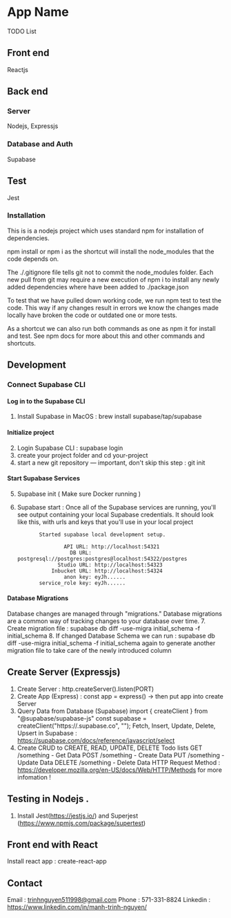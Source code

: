 # App Name 
TODO List 

## Front end 
Reactjs

## Back end
### Server 
Nodejs, Expressjs 

### Database and Auth 
Supabase 

## Test 
Jest

### Installation 
This is is a nodejs project which uses standard npm for installation of dependencies.

npm install or npm i as the shortcut will install the node_modules that the code depends on.

The ./.gitignore file tells git not to commit the node_modules folder. Each new pull from git may require a new execution of npm i to install any newly added dependencies where have been added to ./package.json

To test that we have pulled down working code, we run npm test to test the code. This way if any changes result in errors we know the changes made locally have broken the code or outdated one or more tests.

As a shortcut we can also run both commands as one as npm it for install and test. See npm docs for more about this and other commands and shortcuts.

## Development 

### Connect Supabase CLI 
#### Log in to the Supabase CLI
1. Install Supabase in MacOS : brew install supabase/tap/supabase

#### Initialize project
2. Login Supabase CLI : supabase login
3. create your project folder and cd your-project
4. start a new git repository — important, don't skip this step : git init

#### Start Supabase Services 
5. Supabase init ( Make sure Docker running )
6. Supabase start : Once all of the Supabase services are running, you'll see output containing your local Supabase credentials. It should look like this, with urls and keys that you'll use in your local project

              Started supabase local development setup.

                      API URL: http://localhost:54321
                        DB URL: postgresql://postgres:postgres@localhost:54322/postgres
                    Studio URL: http://localhost:54323
                  Inbucket URL: http://localhost:54324
                      anon key: eyJh......
              service_role key: eyJh......

#### Database Migrations 
Database changes are managed through "migrations." Database migrations are a common way of tracking changes to your database over time.
7. Create migration file : supabase db diff -use-migra initial_schema -f initial_schema 
8. If changed Database Schema we can run : supabase db diff -use-migra initial_schema -f initial_schema   again to generate another migration file to take care of the newly introduced column

## Create Server (Expressjs)
1. Create Server : http.createServer().listen(PORT)
2. Create App (Express) : const app = express() -> then put app into create Server
3. Query Data from Database (Supabase) 
   import { createClient } from "@supabase/supabase-js"
   const supabase = createClient("https://<project>.supabase.co", "<your-anon-key>");
   Fetch, Insert, Update, Delete, Upsert in Supabase : https://supabase.com/docs/reference/javascript/select
4. Create CRUD to CREATE, READ, UPDATE, DELETE Todo lists 
  GET /something - Get Data 
  POST /something - Create Data 
  PUT /something - Update Data
  DELETE /something - Delete Data
  HTTP Request Method : https://developer.mozilla.org/en-US/docs/Web/HTTP/Methods for more infomation !

## Testing in Nodejs .
1. Install Jest(https://jestjs.io/) and Superjest (https://www.npmjs.com/package/supertest)

## Front end with React 
Install react app : create-react-app 


## Contact 
Email : trinhnguyen511998@gmail.com 
Phone : 571-331-8824
Linkedin : https://www.linkedin.com/in/manh-trinh-nguyen/